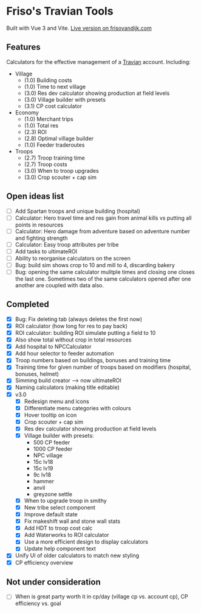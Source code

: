 # Friso's Travian Tools

Built with Vue 3 and Vite. [Live version on frisovandijk.com](https://www.frisovandijk.com/public/travian/)

## Features

Calculators for the effective management of a [Travian](https://www.travian.com) account. Including:
   
   - Village
       - (1.0) Building costs
       - (1.0) Time to next village
       - (3.0) Res dev calculator showing production at field levels
       - (3.0) Village builder with presets
       - (3.1) CP cost calculator
   - Economy
       - (1.0) Merchant trips
       - (1.0) Total res
       - (2.3) ROI
       - (2.8) Optimal village builder
       - (1.0) Feeder traderoutes
   - Troops
       - (2.7) Troop training time
       - (2.7) Troop costs
       - (3.0) When to troop upgrades
       - (3.0) Crop scouter + cap sim

## Open ideas list

- [ ] Add Spartan troops and unique building (hospital)
- [ ] Calculator: Hero travel time and res gain from animal kills vs putting all points in resources
- [ ] Calculator: Hero damage from adventure based on adventure number and fighting strength
- [ ] Calculator: Easy troop attributes per tribe
- [ ] Add tasks to ultimateROI
- [ ] Ability to reorganise calculators on the screen
- [ ] Bug: build sim shows crop to 10 and mill to 4, discarding bakery
- [ ] Bug: opening the same calculator mulitple times and closing one closes the last one. Sometimes two of the same calculators opened after one another are coupled with data also.

## Completed 

- [x] Bug: Fix deleting tab (always deletes the first now)
- [x] ROI calculator (how long for res to pay back)
- [x] ROI calculator: building ROI simulate putting a field to 10
- [x] Also show total without crop in total resources
- [x] Add hospital to NPCCalculator
- [x] Add hour selector to feeder automation
- [x] Troop numbers based on buildings, bonuses and training time
- [x] Training time for given number of troops based on modifiers (hospital, bonuses, helmet)
- [x] Simming build creator --> now ultimateROI
- [x] Naming calculators (making title editable)
- [x] v3.0
    - [X] Redesign menu and icons
    - [X] Differentiate menu categories with colours
    - [X] Hover tooltip on icon
    - [X] Crop scouter + cap sim
    - [X] Res dev calculator showing production at field levels
    - [X] Village builder with presets:
      - 500 CP feeder
      - 1000 CP feeder
      - NPC village
      - 15c lv18
      - 15c lv19
      - 9c lv18
      - hammer
      - anvil
      - greyzone settle
    - [X] When to upgrade troop in smithy
    - [X] New tribe select component
    - [X] Improve default state
    - [X] Fix makeshift wall and stone wall stats
    - [X] Add HDT to troop cost calc
    - [X] Add Waterworks to ROI calculator
    - [X] Use a more efficient design to display calculators
    - [X] Update help component text
- [x] Unify UI of older calculators to match new styling
- [x] CP efficiency overview

## Not under consideration
- [ ] When is great party worth it in cp/day (village cp vs. account cp), CP efficiency vs. goal
